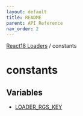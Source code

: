 ```yaml
---
layout: default
title: README
parent: API Reference
nav_order: 2
---
```


[React18 Loaders](../modules.md) / constants

# constants

## Variables

- [LOADER_RGS_KEY](variables/LOADER_RGS_KEY.md)
